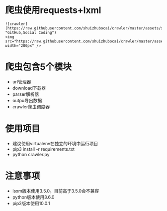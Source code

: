 # 爬虫使用requests+lxml
    ![crawler](https://raw.githubusercontent.com/shuizhubocai/crawler/master/assets/screen.png "GitHub,Social Coding")
    <img src="https://raw.githubusercontent.com/shuizhubocai/crawler/master/assets/screen.png" width="200px" />
# 爬虫包含5个模块
- url管理器
- download下载器
- parser解析器
- outpu导出数据
- crawler爬虫调度器

# 使用项目
- 建议使用virtualenv在独立的环境中运行项目
- pip3 install -r requirements.txt
- python crawler.py

# 注意事项
- lsxm版本使用3.5.0。目前高于3.5.0会不兼容
- python版本使用3.6.0
- pip3版本使用10.0.1
